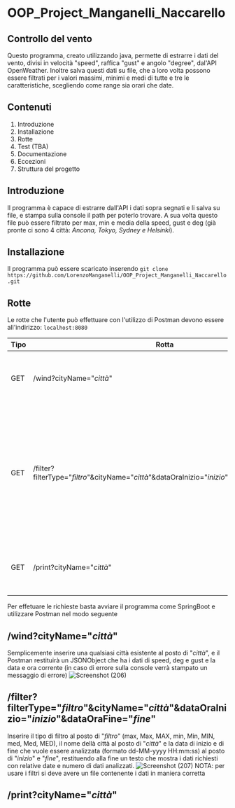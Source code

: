# OOP_Project_Manganelli_Naccarello
## Controllo del vento
Questo programma, creato utilizzando java, permette di estrarre i dati del vento, divisi in velocità "speed", raffica "gust" e angolo "degree", dal'API OpenWeather. Inoltre salva questi dati su file, che a loro volta possono essere filtrati per i valori massimi, minimi e medi di tutte e tre le caratteristiche, scegliendo come range sia orari che date.
## Contenuti
1. Introduzione
2. Installazione
3. Rotte
4. Test (TBA)
5. Documentazione
6. Eccezioni
7. Struttura del progetto
## Introduzione
Il programma è capace di estrarre dall'API i dati sopra segnati e li salva su file, e stampa sulla console il path per poterlo trovare. A sua volta questo file può essere filtrato per max, min e media della speed, gust e deg (già pronte ci sono 4 città: *Ancona, Tokyo, Sydney e Helsinki*).

## Installazione
Il programma può essere scaricato inserendo `git clone https://github.com/LorenzoManganelli/OOP_Project_Manganelli_Naccarello.git`

## Rotte
Le rotte che l'utente può effettuare con l'utilizzo di Postman devono essere all'indirizzo: `localhost:8080`

| Tipo  | Rotta | Descrizione |
| ------------- | ------------- | ------------- |
| GET  | /wind?cityName="*città*" | Restituisce le informazioni attuali del vento e le salva su file|
| GET  | /filter?filterType="*filtro*"&cityName="*città*"&dataOraInizio="*inizio*"&dataOraFine="*fine*" | Filtra tutti i dati del file, con la possibilità di filtrare per il **massimo** (*max, Max, MAX*), il **minimo** (*min, Min, MIN*) e **media** (*med, Med, MED*) |
| GET  | /print?cityName="*città*" | Stampa tutto il file di quella città sotto forma di JSONArray |

Per effetuare le richieste basta avviare il programma come SpringBoot e utilizzare Postman nel modo seguente 

## /wind?cityName="*città*"
Semplicemente inserire una qualsiasi città esistente al posto di "*città*", e il Postman restituirà un JSONObject che ha i dati di speed, deg e gust e la data e ora corrente (in caso di errore sulla console verrà stampato un messaggio di errore)
![Screenshot (206)](https://user-images.githubusercontent.com/95304083/154550951-880b884b-c68d-41ae-b97d-d4a7aa9561e9.png)

## /filter?filterType="*filtro*"&cityName="*città*"&dataOraInizio="*inizio*"&dataOraFine="*fine*"
Inserire il tipo di filtro al posto di "*filtro*" (max, Max, MAX, min, Min, MIN, med, Med, MED), il nome dellà città al posto di "*città*" e la data di inizio e di fine che vuole essere analizzata (formato dd-MM-yyyy HH:mm:ss) al posto di "*inizio*" e "*fine*", restituendo alla fine un testo che mostra i dati richiesti con relative date e numero di dati analizzati.
![Screenshot (207)](https://user-images.githubusercontent.com/95304083/154553283-47363ff5-c4bd-4079-b6a4-918e7f0f5be0.png)
NOTA: per usare i filtri si deve avere un file contenente i dati in maniera corretta

## /print?cityName="*città*"
